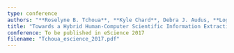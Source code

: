 ```yaml
---
type: conference
authors: "**Roselyne B. Tchoua**, **Kyle Chard**, Debra J. Audus, **Logan Ward**, Joshua Lequieu, Juan de Pable and **Ian T. Foster**"
title: "Towards a Hybrid Human-Computer Scientific Information Extraction Pipeline"
conference: To be published in eScience 2017
filename: "Tchoua_escience_2017.pdf"
---
```

